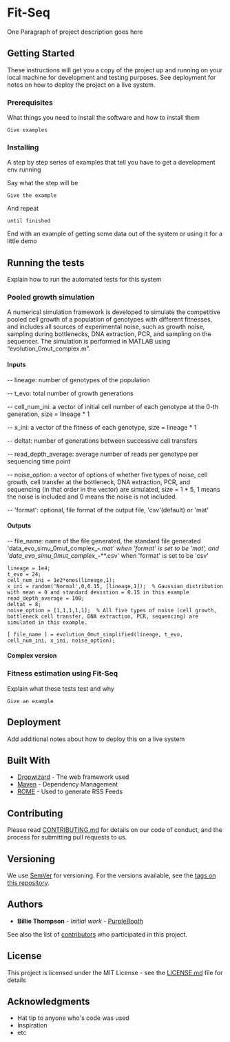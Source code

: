 # Fit-Seq

One Paragraph of project description goes here

## Getting Started

These instructions will get you a copy of the project up and running on your local machine for development and testing purposes. See deployment for notes on how to deploy the project on a live system.

### Prerequisites

What things you need to install the software and how to install them

```
Give examples
```

### Installing

A step by step series of examples that tell you have to get a development env running

Say what the step will be

```
Give the example
```

And repeat

```
until finished
```

End with an example of getting some data out of the system or using it for a little demo

## Running the tests

Explain how to run the automated tests for this system

### Pooled growth simulation
A numerical simulation framework is developed to simulate the competitive pooled cell growth of a population of genotypes with different fitnesses, and includes all sources of experimental noise, such as growth noise, sampling during bottlenecks, DNA extraction, PCR, and sampling on the sequencer. The simulation is performed in MATLAB using “evolution_0mut_complex.m”.


#### Inputs
-- lineage: number of genotypes of the population

-- t_evo: total number of growth generations

-- cell_num_ini: a vector of initial cell number of each genotype at the 0-th generation, size = lineage * 1

-- x_ini: a vector of the fitness of each genotype, size = lineage * 1

-- deltat: number of generations between successive cell transfers

-- read_depth_average: average number of reads per genotype per sequencing time point

-- noise_option: a vector of options of whether five types of noise, cell growth, cell transfer at the bottleneck, DNA extraction, PCR, and sequencing (in that order in the vector) are simulated, size = 1 * 5, 1 means the noise is included and 0 means the noise is not included.

-- 'format': optional, file format of the output file, 'csv'(default) or 'mat'

#### Outputs
-- file_name: name of the file generated, the standard file generated 'data_evo_simu_0mut_complex_********-*********.mat' when 'format' is set to be 'mat', and 'data_evo_simu_0mut_complex_********-*********.csv' when 'format' is set to be 'csv'

```
lineage = 1e4;
t_evo = 24;
cell_num_ini = 1e2*ones(lineage,1);  
x_ini = random('Normal',0,0.15, [lineage,1]);  % Gaussian distribution with mean = 0 and standard devistion = 0.15 in this example
read_depth_average = 100;  
deltat = 8;  
noise_option = [1,1,1,1,1];  % All five types of noise (cell growth, bottleneck cell transfer, DNA extraction, PCR, sequencing) are simulated in this example.

[ file_name ] = evolution_0mut_simplified(lineage, t_evo, cell_num_ini, x_ini, noise_option);
```

#### Complex version

### Fitness estimation using Fit-Seq

Explain what these tests test and why

```
Give an example
```

## Deployment

Add additional notes about how to deploy this on a live system

## Built With

* [Dropwizard](http://www.dropwizard.io/1.0.2/docs/) - The web framework used
* [Maven](https://maven.apache.org/) - Dependency Management
* [ROME](https://rometools.github.io/rome/) - Used to generate RSS Feeds

## Contributing

Please read [CONTRIBUTING.md](https://gist.github.com/PurpleBooth/b24679402957c63ec426) for details on our code of conduct, and the process for submitting pull requests to us.

## Versioning

We use [SemVer](http://semver.org/) for versioning. For the versions available, see the [tags on this repository](https://github.com/your/project/tags). 

## Authors

* **Billie Thompson** - *Initial work* - [PurpleBooth](https://github.com/PurpleBooth)

See also the list of [contributors](https://github.com/your/project/contributors) who participated in this project.

## License

This project is licensed under the MIT License - see the [LICENSE.md](LICENSE.md) file for details

## Acknowledgments

* Hat tip to anyone who's code was used
* Inspiration
* etc

